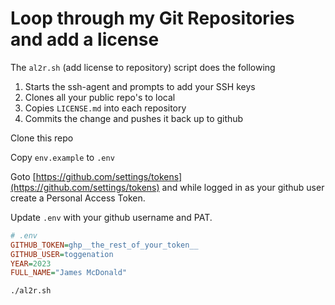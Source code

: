 # Loop through my Git Repositories and add a license

The `al2r.sh` (add license to repository) script does the following
1. Starts the ssh-agent and prompts to add your SSH keys
1. Clones all your public repo's to local 
2. Copies `LICENSE.md` into each repository
3. Commits the change and pushes it back up to github


Clone this repo

Copy `env.example` to `.env`

Goto [https://github.com/settings/tokens](https://github.com/settings/tokens) and while logged in as your github user create a Personal Access Token.

Update `.env` with your github username and PAT.


```ini
# .env
GITHUB_TOKEN=ghp__the_rest_of_your_token__
GITHUB_USER=toggenation
YEAR=2023
FULL_NAME="James McDonald"
```

```bash
./al2r.sh
```